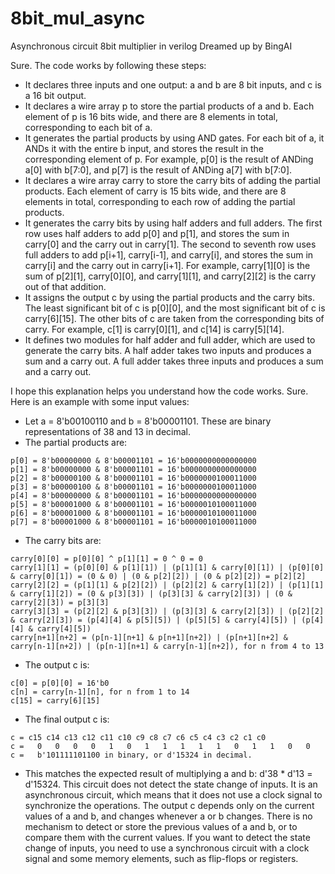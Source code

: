 # 8bit_mul_async
Asynchronous circuit 8bit multiplier in verilog 
Dreamed up by BingAI

Sure. The code works by following these steps:

- It declares three inputs and one output: a and b are 8 bit inputs, and c is a 16 bit output.
- It declares a wire array p to store the partial products of a and b. Each element of p is 16 bits wide, and there are 8 elements in total, corresponding to each bit of a.
- It generates the partial products by using AND gates. For each bit of a, it ANDs it with the entire b input, and stores the result in the corresponding element of p. For example, p[0] is the result of ANDing a[0] with b[7:0], and p[7] is the result of ANDing a[7] with b[7:0].
- It declares a wire array carry to store the carry bits of adding the partial products. Each element of carry is 15 bits wide, and there are 8 elements in total, corresponding to each row of adding the partial products.
- It generates the carry bits by using half adders and full adders. The first row uses half adders to add p[0] and p[1], and stores the sum in carry[0] and the carry out in carry[1]. The second to seventh row uses full adders to add p[i+1], carry[i-1], and carry[i], and stores the sum in carry[i] and the carry out in carry[i+1]. For example, carry[1][0] is the sum of p[2][1], carry[0][0], and carry[1][1], and carry[2][2] is the carry out of that addition.
- It assigns the output c by using the partial products and the carry bits. The least significant bit of c is p[0][0], and the most significant bit of c is carry[6][15]. The other bits of c are taken from the corresponding bits of carry. For example, c[1] is carry[0][1], and c[14] is carry[5][14].
- It defines two modules for half adder and full adder, which are used to generate the carry bits. A half adder takes two inputs and produces a sum and a carry out. A full adder takes three inputs and produces a sum and a carry out.

I hope this explanation helps you understand how the code works.
Sure. Here is an example with some input values:

- Let a = 8'b00100110 and b = 8'b00001101. These are binary representations of 38 and 13 in decimal.
- The partial products are:

```
p[0] = 8'b00000000 & 8'b00001101 = 16'b0000000000000000
p[1] = 8'b00000000 & 8'b00001101 = 16'b0000000000000000
p[2] = 8'b00000100 & 8'b00001101 = 16'b0000000100011000
p[3] = 8'b00000100 & 8'b00001101 = 16'b0000000100011000
p[4] = 8'b00000000 & 8'b00001101 = 16'b0000000000000000
p[5] = 8'b00001000 & 8'b00001101 = 16'b0000010100011000
p[6] = 8'b00001000 & 8'b00001101 = 16'b0000010100011000
p[7] = 8'b00001000 & 8'b00001101 = 16'b0000010100011000
```

- The carry bits are:

```
carry[0][0] = p[0][0] ^ p[1][1] = 0 ^ 0 = 0
carry[1][1] = (p[0][0] & p[1][1]) | (p[1][1] & carry[0][1]) | (p[0][0] & carry[0][1]) = (0 & 0) | (0 & p[2][2]) | (0 & p[2][2]) = p[2][2]
carry[2][2] = (p[1][1] & p[2][2]) | (p[2][2] & carry[1][2]) | (p[1][1] & carry[1][2]) = (0 & p[3][3]) | (p[3][3] & carry[2][3]) | (0 & carry[2][3]) = p[3][3]
carry[3][3] = (p[2][2] & p[3][3]) | (p[3][3] & carry[2][3]) | (p[2][2] & carry[2][3]) = (p[4][4] & p[5][5]) | (p[5][5] & carry[4][5]) | (p[4][4] & carry[4][5])
carry[n+1][n+2] = (p[n-1][n+1] & p[n+1][n+2]) | (p[n+1][n+2] & carry[n-1][n+2]) | (p[n-1][n+1] & carry[n-1][n+2]), for n from 4 to 13
```

- The output c is:

```
c[0] = p[0][0] = 16'b0
c[n] = carry[n-1][n], for n from 1 to 14
c[15] = carry[6][15]
```

- The final output c is:

```
c = c15 c14 c13 c12 c11 c10 c9 c8 c7 c6 c5 c4 c3 c2 c1 c0
c =   0   0   0   0   1   0   1   1   1   1   1   0   1   1   0   0
c =   b'101111101100 in binary, or d'15324 in decimal.
```

- This matches the expected result of multiplying a and b: d'38 * d'13 = d'15324.
This circuit does not detect the state change of inputs. It is an asynchronous circuit, which means that it does not use a clock signal to synchronize the operations. The output c depends only on the current values of a and b, and changes whenever a or b changes. There is no mechanism to detect or store the previous values of a and b, or to compare them with the current values. If you want to detect the state change of inputs, you need to use a synchronous circuit with a clock signal and some memory elements, such as flip-flops or registers.
